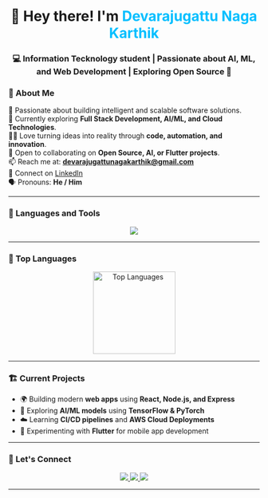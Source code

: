 <h1 align="center">👋 Hey there! I'm <span style="color:#00BFFF;">Devarajugattu Naga Karthik</span></h1>
<h3 align="center">💻 Information Tecknology student | Passionate about AI, ML, and Web Development | Exploring Open Source 🚀</h3>

### 🧩 About Me  

🚀 Passionate about building intelligent and scalable software solutions.  
🎯 Currently exploring **Full Stack Development, AI/ML, and Cloud Technologies**.  
🧑‍💻 Love turning ideas into reality through **code, automation, and innovation**.  
🤝 Open to collaborating on **Open Source, AI, or Flutter projects**.  
📫 Reach me at: **devarajugattunagakarthik@gmail.com**  
🔗 Connect on [LinkedIn](https://www.linkedin.com/in/devarajugattu-naga-karthik)  
🗣️ Pronouns: **He / Him**  

---

### 🧠 Languages and Tools  

<p align="center">
  <img src="https://skillicons.dev/icons?i=python,java,flutter,js,ts,html,css,react,nodejs,express,mysql,postgresql,mongodb,git,github,linux,aws,docker,tensorflow,pytorch&theme=dark" />
</p>

---


### 🌟 Top Languages  

<p align="center">
  <img src="https://github-readme-stats.vercel.app/api/top-langs/?username=Devarajugattu-Naga-Karthik&layout=compact&theme=tokyonight" alt="Top Languages" height="165"/>
</p>

---

### 🏗️ Current Projects  
- 🌍 Building modern **web apps** using **React, Node.js, and Express**  
- 🤖 Exploring **AI/ML models** using **TensorFlow & PyTorch**  
- ☁️ Learning **CI/CD pipelines** and **AWS Cloud Deployments**  
- 📱 Experimenting with **Flutter** for mobile app development  

---

### 💬 Let's Connect  

<p align="center">
  <a href="https://www.linkedin.com/in/devarajugattu-naga-karthik">
    <img src="https://img.shields.io/badge/LinkedIn-0077B5?style=for-the-badge&logo=linkedin&logoColor=white" />
  </a>
  <a href="mailto:devarajugattunagakarthik@gmail.com">
    <img src="https://img.shields.io/badge/Gmail-D14836?style=for-the-badge&logo=gmail&logoColor=white" />
  </a>
  <a href="https://github.com/Devarajugattu-Naga-Karthik">
    <img src="https://img.shields.io/badge/GitHub-181717?style=for-the-badge&logo=github&logoColor=white" />
  </a>
</p>

---

